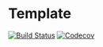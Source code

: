# Template

[![Build Status](https://travis-ci.com/Roger-luo/Template.jl.svg?branch=master)](https://travis-ci.com/Roger-luo/Template.jl)
[![Codecov](https://codecov.io/gh/Roger-luo/Template.jl/branch/master/graph/badge.svg)](https://codecov.io/gh/Roger-luo/Template.jl)
